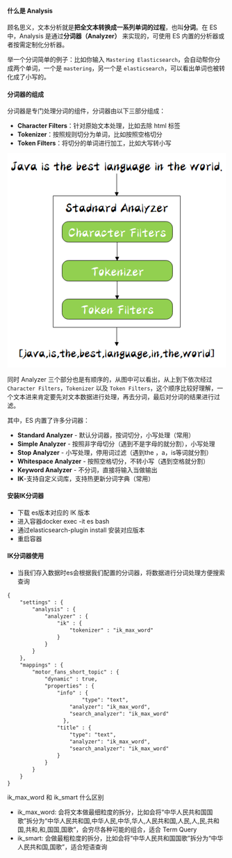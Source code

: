 #### 什么是 Analysis

顾名思义，文本分析就是**把全文本转换成一系列单词的过程**，也叫**分词**。在 ES 中，Analysis 是通过**分词器（Analyzer）** 来实现的，可使用 ES 内置的分析器或者按需定制化分析器。

举一个分词简单的例子：比如你输入 `Mastering Elasticsearch`，会自动帮你分成两个单词，一个是 `mastering`，另一个是 `elasticsearch`，可以看出单词也被转化成了小写的。

#### 分词器的组成

分词器是专门处理分词的组件，分词器由以下三部分组成：

- **Character Filters**：针对原始文本处理，比如去除 html 标签
- **Tokenizer**：按照规则切分为单词，比如按照空格切分
- **Token Filters**：将切分的单词进行加工，比如大写转小写

![20200308175336734](./images/20200308175336734.png)

同时 Analyzer 三个部分也是有顺序的，从图中可以看出，从上到下依次经过 `Character Filters`，`Tokenizer` 以及 `Token Filters`，这个顺序比较好理解，一个文本进来肯定要先对文本数据进行处理，再去分词，最后对分词的结果进行过滤。

其中，ES 内置了许多分词器：

- **Standard Analyzer** - 默认分词器，按词切分，小写处理（常用）
- **Simple Analyzer** - 按照非字母切分（遇到不是字母的就分割），小写处理
- **Stop Analyzer** - 小写处理，停用词过滤（遇到the ，a，is等词就分割）
- **Whitespace Analyzer** - 按照空格切分，不转小写（遇到空格就分割）
- **Keyword Analyzer** - 不分词，直接将输入当做输出
- **IK**-支持自定义词库，支持热更新分词字典（常用）

#### 安装IK分词器

+ 下载 es版本对应的 IK 版本
+ 进入容器docker exec -it es bash
+ 通过elasticsearch-plugin install 安装对应版本
+ 重启容器

#### IK分词器使用

+ 当我们存入数据时es会根据我们配置的分词器，将数据进行分词处理方便搜索查询

```
{
    "settings" : {
        "analysis" : {
            "analyzer" : {
                "ik" : {
                    "tokenizer" : "ik_max_word"
                }
            }
        }
    },
    "mappings" : {
        "motor_fans_short_topic" : {
            "dynamic" : true,
            "properties" : {
                "info" : { 
                		"type": "text",
                    "analyzer": "ik_max_word",
                    "search_analyzer": "ik_max_word"
                  },
                "title" : {
                    "type": "text",
                    "analyzer": "ik_max_word",
                    "search_analyzer": "ik_max_word"
                }
            }
        }
    }
}
```

ik_max_word 和 ik_smart 什么区别

+ ik_max_word: 会将文本做最细粒度的拆分，比如会将“中华人民共和国国歌”拆分为“中华人民共和国,中华人民,中华,华人,人民共和国,人民,人,民,共和国,共和,和,国国,国歌”，会穷尽各种可能的组合，适合 Term Query
+ ik_smart: 会做最粗粒度的拆分，比如会将“中华人民共和国国歌”拆分为“中华人民共和国,国歌”，适合短语查询

